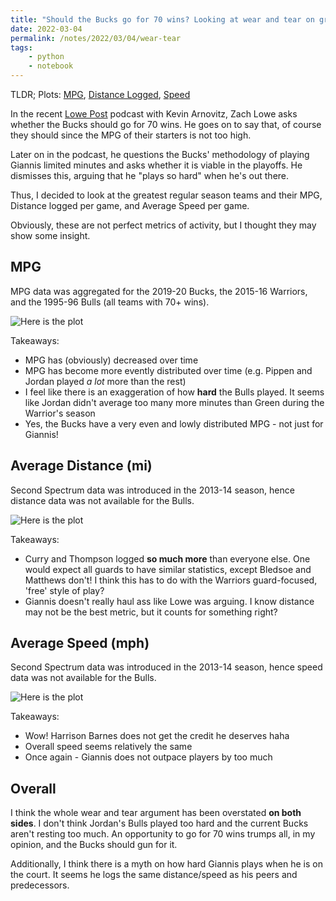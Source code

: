 ```yaml
---
title: "Should the Bucks go for 70 wins? Looking at wear and tear on greatest regular season teams"
date: 2022-03-04
permalink: /notes/2022/03/04/wear-tear
tags:
    - python    
    - notebook
--- 
```



TLDR; Plots: [MPG](https://i.imgur.com/0nI6WWv.png), [Distance Logged](https://i.imgur.com/cqHmJHF.png), [Speed](https://i.imgur.com/1wdousu.png)

In the recent [Lowe Post](http://www.espn.com/espnradio/podcast/archive/_/id/10528553) podcast with Kevin Arnovitz, Zach Lowe asks whether the Bucks should go for 70 wins.
He goes on to say that, of course they should since the MPG of their starters is not too high.

Later on in the podcast, he questions the Bucks' methodology of playing Giannis limited minutes and asks whether it is viable in the playoffs. He dismisses this, arguing that he "plays so hard" when he's out there.

Thus, I decided to look at the greatest regular season teams and their MPG, Distance logged per game, and Average Speed per game.

Obviously, these are not perfect metrics of activity, but I thought they may show some insight.

## MPG

MPG data was aggregated for the 2019-20 Bucks, the 2015-16 Warriors, and the 1995-96 Bulls (all teams with 70+ wins).

![Here is the plot](https://i.imgur.com/0nI6WWv.png)

Takeaways:
* MPG has (obviously) decreased over time
* MPG has become more evently distributed over time (e.g. Pippen and Jordan played *a lot* more than the rest)
* I feel like there is an exaggeration of how **hard** the Bulls played. It seems like Jordan didn't average too many more minutes than Green during the Warrior's season
* Yes, the Bucks have a very even and lowly distributed MPG - not just for Giannis! 

## Average Distance (mi)

Second Spectrum data was introduced in the 2013-14 season, hence distance data was not available for the Bulls.

![Here is the plot](https://i.imgur.com/cqHmJHF.png)

Takeaways:
* Curry and Thompson logged **so much more** than everyone else. One would expect all guards to have similar statistics, except Bledsoe and Matthews don't! I think this has to do with the Warriors guard-focused, 'free' style of play?
* Giannis doesn't really haul ass like Lowe was arguing. I know distance may not be the best metric, but it counts for something right?

## Average Speed (mph)

Second Spectrum data was introduced in the 2013-14 season, hence speed data was not available for the Bulls.

![Here is the plot](https://i.imgur.com/1wdousu.png)

Takeaways:
* Wow! Harrison Barnes does not get the credit he deserves haha
* Overall speed seems relatively the same
* Once again - Giannis does not outpace players by too much

## Overall
I think the whole wear and tear argument has been overstated **on both sides**. I don't think Jordan's Bulls played too hard and the current Bucks aren't resting too much. An opportunity to go for 70 wins trumps all, in my opinion, and the Bucks should gun for it.

Additionally, I think there is a myth on how hard Giannis plays when he is on the court. It seems he logs the same distance/speed as his peers and predecessors. 
